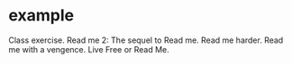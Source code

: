 # example
Class exercise. Read me 2: The sequel to Read me. Read me harder. Read me with a vengence. Live Free or Read Me.
